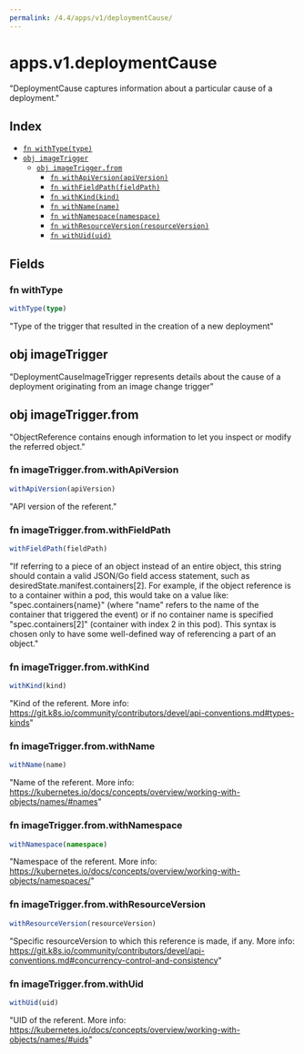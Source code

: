 ```yaml
---
permalink: /4.4/apps/v1/deploymentCause/
---
```


# apps.v1.deploymentCause

"DeploymentCause captures information about a particular cause of a deployment."

## Index

* [`fn withType(type)`](#fn-withtype)
* [`obj imageTrigger`](#obj-imagetrigger)
  * [`obj imageTrigger.from`](#obj-imagetriggerfrom)
    * [`fn withApiVersion(apiVersion)`](#fn-imagetriggerfromwithapiversion)
    * [`fn withFieldPath(fieldPath)`](#fn-imagetriggerfromwithfieldpath)
    * [`fn withKind(kind)`](#fn-imagetriggerfromwithkind)
    * [`fn withName(name)`](#fn-imagetriggerfromwithname)
    * [`fn withNamespace(namespace)`](#fn-imagetriggerfromwithnamespace)
    * [`fn withResourceVersion(resourceVersion)`](#fn-imagetriggerfromwithresourceversion)
    * [`fn withUid(uid)`](#fn-imagetriggerfromwithuid)

## Fields

### fn withType

```ts
withType(type)
```

"Type of the trigger that resulted in the creation of a new deployment"

## obj imageTrigger

"DeploymentCauseImageTrigger represents details about the cause of a deployment originating from an image change trigger"

## obj imageTrigger.from

"ObjectReference contains enough information to let you inspect or modify the referred object."

### fn imageTrigger.from.withApiVersion

```ts
withApiVersion(apiVersion)
```

"API version of the referent."

### fn imageTrigger.from.withFieldPath

```ts
withFieldPath(fieldPath)
```

"If referring to a piece of an object instead of an entire object, this string should contain a valid JSON/Go field access statement, such as desiredState.manifest.containers[2]. For example, if the object reference is to a container within a pod, this would take on a value like: \"spec.containers{name}\" (where \"name\" refers to the name of the container that triggered the event) or if no container name is specified \"spec.containers[2]\" (container with index 2 in this pod). This syntax is chosen only to have some well-defined way of referencing a part of an object."

### fn imageTrigger.from.withKind

```ts
withKind(kind)
```

"Kind of the referent. More info: https://git.k8s.io/community/contributors/devel/api-conventions.md#types-kinds"

### fn imageTrigger.from.withName

```ts
withName(name)
```

"Name of the referent. More info: https://kubernetes.io/docs/concepts/overview/working-with-objects/names/#names"

### fn imageTrigger.from.withNamespace

```ts
withNamespace(namespace)
```

"Namespace of the referent. More info: https://kubernetes.io/docs/concepts/overview/working-with-objects/namespaces/"

### fn imageTrigger.from.withResourceVersion

```ts
withResourceVersion(resourceVersion)
```

"Specific resourceVersion to which this reference is made, if any. More info: https://git.k8s.io/community/contributors/devel/api-conventions.md#concurrency-control-and-consistency"

### fn imageTrigger.from.withUid

```ts
withUid(uid)
```

"UID of the referent. More info: https://kubernetes.io/docs/concepts/overview/working-with-objects/names/#uids"